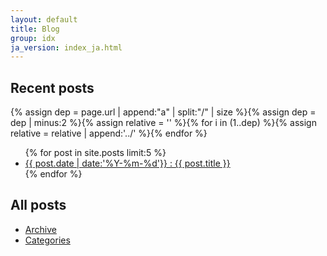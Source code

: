 ```yaml
---
layout: default
title: Blog
group: idx
ja_version: index_ja.html
---
```

## Recent posts
{% assign dep = page.url | append:"a" | split:"/" | size %}{% assign dep = dep | minus:2 %}{% assign relative = '' %}{% for i in (1..dep) %}{% assign relative = relative | append:'../' %}{% endfor %}
<ul>
{% for post in site.posts limit:5 %}
  <li>
    <a href="{{relative}}{{ post.url | replace_first:'/',''}}">{{ post.date | date:'%Y-%m-%d'}} : {{ post.title }}</a>
  </li>
{% endfor %}
</ul>

## All posts

- [Archive](archive.html)
- [Categories](categories.html)
